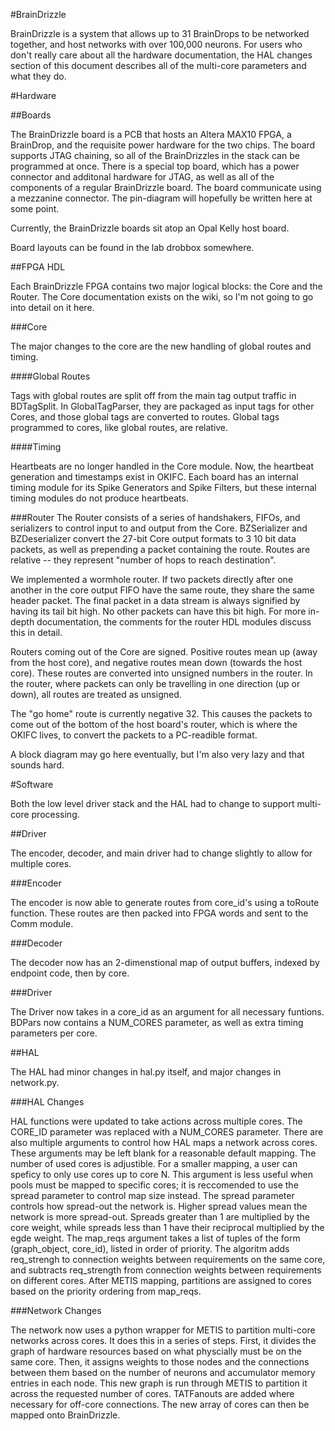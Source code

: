 #BrainDrizzle

BrainDrizzle is a system that allows up to 31 BrainDrops to be networked together, and host networks with over 100,000 neurons.
For users who don't really care about all the hardware documentation, the HAL changes section of this document describes all of the multi-core parameters and what they do.

#Hardware

##Boards

The BrainDrizzle board is a PCB that hosts an Altera MAX10 FPGA, a BrainDrop, and the requisite power hardware for the two chips. The board supports JTAG chaining, so all of the BrainDrizzles in the stack can be programmed at once. There is a special top board, which has a power connector and additonal hardware for JTAG, as well as all of the components of a regular BrainDrizzle board. The board communicate using a mezzanine connector. The pin-diagram will hopefully be written here at some point.


Currently, the BrainDrizzle boards sit atop an Opal Kelly host board.

Board layouts can be found in the lab drobbox somewhere.

##FPGA HDL

Each BrainDrizzle FPGA contains two major logical blocks: the Core and the Router. The Core documentation exists on the wiki, so I'm not going to go into detail on it here.

###Core

The major changes to the core are the new handling of global routes and timing.

####Global Routes

Tags with global routes are split off from the main tag output traffic in BDTagSplit. In GlobalTagParser, they are packaged as input tags for other Cores, and those global tags are converted to routes. Global tags programmed to cores, like global routes, are relative.

####Timing

Heartbeats are no longer handled in the Core module. Now, the heartbeat generation and timestamps exist in OKIFC. Each board has an internal timing module for its Spike Generators and Spike Filters, but these internal timing modules do not produce heartbeats.

###Router
The Router consists of a series of handshakers, FIFOs, and serializers to control input to and output from the Core. BZSerializer and BZDeserializer convert the 27-bit Core output formats to 3 10 bit data packets, as well as prepending a packet containing the route. Routes are relative -- they represent "number of hops to reach destination".

We implemented a wormhole router. If two packets directly after one another in the core output FIFO have the same route, they share the same header packet. The final packet in a data stream is always signified by having its tail bit high. No other packets can have this bit high. For more in-depth documentation, the comments for the router HDL modules discuss this in detail.

Routers coming out of the Core are signed. Positive routes mean up (away from the host core), and negative routes mean down (towards the host core). These routes are converted into unsigned numbers in the router. In the router, where packets can only be travelling in one direction (up or down), all routes are treated as unsigned.

The "go home" route is currently negative 32. This causes the packets to come out of the bottom of the host board's router, which is where the OKIFC lives, to convert the packets to a PC-readible format.

A block diagram may go here eventually, but I'm also very lazy and that sounds hard.

#Software

Both the low level driver stack and the HAL had to change to support multi-core processing.

##Driver

The encoder, decoder, and main driver had to change slightly to allow for multiple cores.

###Encoder

The encoder is now able to generate routes from core_id's using a toRoute function. These routes are then packed into FPGA words and sent to the Comm module.

###Decoder

The decoder now has an 2-dimenstional map of output buffers, indexed by endpoint code, then by core.

###Driver

The Driver now takes in a core_id as an argument for all necessary funtions. BDPars now contains a NUM_CORES parameter, as well as extra timing parameters per core.

##HAL

The HAL had minor changes in hal.py itself, and major changes in network.py.

###HAL Changes

HAL functions were updated to take actions across multiple cores. The CORE_ID parameter was replaced with a NUM_CORES parameter.
There are also multiple arguments to control how HAL maps a network across cores. These arguments may be left blank for a reasonable default mapping.
The number of used cores is adjustible. For a smaller mapping, a user can speficy to only use cores up to core N. This argument is less useful when pools must be mapped to specific cores; it is reccomended to use the spread parameter to control map size instead.
The spread parameter controls how spread-out the network is. Higher spread values mean the network is more spread-out. Spreads greater than 1 are multiplied by the core weight, while spreads less than 1 have their reciprocal multiplied by the egde weight.
The map_reqs argument takes a list of tuples of the form (graph_object, core_id), listed in order of priority. The algoritm adds req_strengh to connection weights between requirements on the same core, and subtracts req_strength from connection weights between requirements on different cores. After METIS mapping, partitions are assigned to cores based on the priority ordering from map_reqs.

###Network Changes

The network now uses a python wrapper for METIS to partition multi-core networks across cores. It does this in a series of steps. First, it divides the graph of hardware resources based on what physcially must be on the same core. Then, it assigns weights to those nodes and the connections between them based on the number of neurons and accumulator memory entries in each node. This new graph is run through METIS to partition it across the requested number of cores. TATFanouts are added where necessary for off-core connections. The new array of cores can then be mapped onto BrainDrizzle.